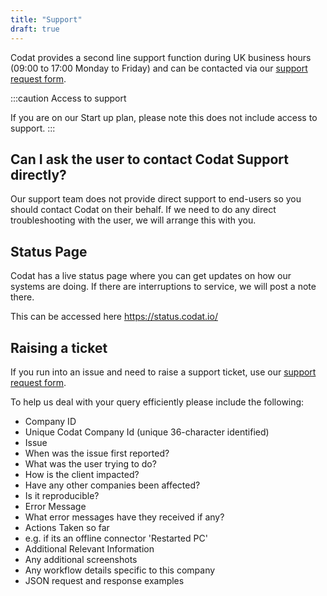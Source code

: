 ```yaml
---
title: "Support"
draft: true
---
```


Codat provides a second line support function during UK business hours (09:00 to 17:00 Monday to Friday) and can be contacted via our [support request form](https://codat.zendesk.com/hc/en-gb/requests/new).

:::caution Access to support

If you are on our Start up plan, please note this does not include access to support.
:::

## Can I ask the user to contact Codat Support directly?

Our support team does not provide direct support to end-users so you should contact Codat on their behalf. If we need to do any direct troubleshooting with the user, we will arrange this with you.

## Status Page

Codat has a live status page where you can get updates on how our systems are doing. If there are interruptions to service, we will post a note there.

This can be accessed here https://status.codat.io/

## Raising a ticket

If you run into an issue and need to raise a support ticket, use our [support request form](https://codat.zendesk.com/hc/en-gb/requests/new).

To help us deal with your query efficiently please include the following:

- Company ID
- Unique Codat Company Id (unique 36-character identified)
- Issue
- When was the issue first reported?
- What was the user trying to do?
- How is the client impacted?
- Have any other companies been affected?
- Is it reproducible?
- Error Message
- What error messages have they received if any?
- Actions Taken so far
- e.g. if its an offline connector 'Restarted PC'
- Additional Relevant Information
- Any additional screenshots
- Any workflow details specific to this company
- JSON request and response examples